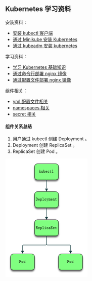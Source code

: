 ## Kubernetes 学习资料

安装资料：

- [安装 kubectl 客户端](install-kubernetes-kubectl.md)
- [通过 Minikube 安装 Kubernetes](install-kubernetes-minikube.md)
- [通过 kubeadm 安装 kubernetes](install-kubernetes-kubeadm.md)

学习资料：

- [学习 Kubernetes 基础知识](learn-kubernetes-basics.md)
- [通过命令行部署 nginx 镜像](learn-nginx-command.md)
- [通过配置文件部署 nginx 镜像](learn-nginx-yml.md)

组件相关：

- [yml 配置文件相关](docs-kubernetes-yml.md)
- [namespaces 相关](docs-kubernetes-namespaces.md)
- [secret 相关](docs-kubernetes-secret.md)

#### 组件关系总结

1. 用户通过 kubectl 创建 Deployment 。
2. Deployment 创建 ReplicaSet 。
3. ReplicaSet 创建 Pod 。

![1590478941730](assets/1590478941730.png)